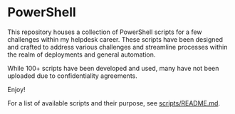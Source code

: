 # PowerShell

This repository houses a collection of PowerShell scripts for a few challenges within my helpdesk career. These scripts have been designed and crafted to address various challenges and streamline processes within the realm of deployments and general automation.

While 100+ scripts have been developed and used, many have not been uploaded due to confidentiality agreements.

Enjoy!

For a list of available scripts and their purpose, see
[scripts/README.md](scripts/README.md).
